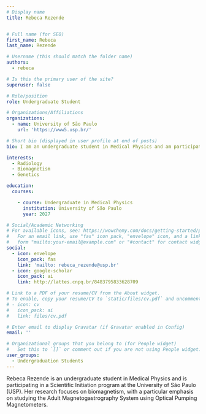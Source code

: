 ```yaml
---
# Display name
title: Rebeca Rezende


# Full name (for SEO)
first_name: Rebeca 
last_name: Rezende

# Username (this should match the folder name)
authors:
  - rebeca

# Is this the primary user of the site?
superuser: false

# Role/position
role: Undergraduate Student  

# Organizations/Affiliations
organizations:
  - name: University of São Paulo
    url: 'https://www5.usp.br/'

# Short bio (displayed in user profile at end of posts)
bio: I am an undergraduate student in Medical Physics and am participating in a Scientific Initiation program at the University of São Paulo (USP). My research focuses on biomagnetism, with a particular emphasis on studying the Adult Magnetogastrography System using Optical Pumping Magnetometers.

interests:
  - Radiology
  - Biomagnetism
  - Genetics

education:
  courses:

    - course: Undergraduate in Medical Physics
      institution: University of São Paulo
      year: 2027

# Social/Academic Networking
# For available icons, see: https://wowchemy.com/docs/getting-started/page-builder/#icons
#   For an email link, use "fas" icon pack, "envelope" icon, and a link in the
#   form "mailto:your-email@example.com" or "#contact" for contact widget.
social:
  - icon: envelope
    icon_pack: fas
    link: 'mailto: rebeca_rezende@usp.br'
  - icon: google-scholar
    icon_pack: ai
    link: http://lattes.cnpq.br/8483795833628709

# Link to a PDF of your resume/CV from the About widget.
# To enable, copy your resume/CV to `static/files/cv.pdf` and uncomment the lines below.
# - icon: cv
#   icon_pack: ai
#   link: files/cv.pdf

# Enter email to display Gravatar (if Gravatar enabled in Config)
email: ''

# Organizational groups that you belong to (for People widget)
#   Set this to `[]` or comment out if you are not using People widget.
user_groups:
  - Undergraduation Students
---
```

Rebeca Rezende is an undergraduate student in Medical Physics and is participating in a Scientific Initiation program at the University of São Paulo (USP). Her research focuses on biomagnetism, with a particular emphasis on studying the Adult Magnetogastrography System using Optical Pumping Magnetometers.

